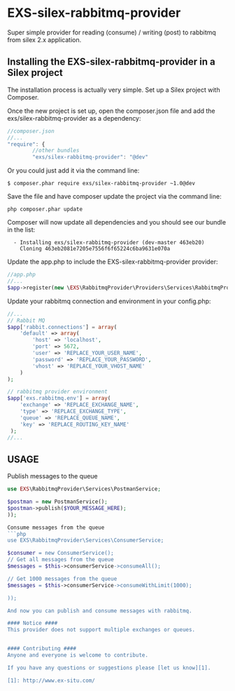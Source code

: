 EXS-silex-rabbitmq-provider
==========================

Super simple provider for reading (consume) / writing (post) to rabbitmq from silex 2.x application.


## Installing the EXS-silex-rabbitmq-provider in a Silex project
The installation process is actually very simple.  Set up a Silex project with Composer.

Once the new project is set up, open the composer.json file and add the exs/silex-rabbitmq-provider as a dependency:
``` js
//composer.json
//...
"require": {
        //other bundles
        "exs/silex-rabbitmq-provider": "@dev"
```
Or you could just add it via the command line:
```
$ composer.phar require exs/silex-rabbitmq-provider ~1.0@dev
```

Save the file and have composer update the project via the command line:
``` shell
php composer.phar update
```
Composer will now update all dependencies and you should see our bundle in the list:
``` shell
  - Installing exs/silex-rabbitmq-provider (dev-master 463eb20)
    Cloning 463eb2081e7205e7556f6f65224c6ba9631e070a
```

Update the app.php to include the EXS-silex-rabbitmq-provider provider:
``` php
//app.php
//...
$app->register(new \EXS\RabbitmqProvider\Providers\Services\RabbitmqProvider());
```
Update your rabbitmq connection and environment in your config.php:
```php
//...
// Rabbit MQ
$app['rabbit.connections'] = array(
    'default' => array(
        'host' => 'localhost',
        'port' => 5672,
        'user' => 'REPLACE_YOUR_USER_NAME',
        'password' => 'REPLACE_YOUR_PASSWORD',
        'vhost' => 'REPLACE_YOUR_VHOST_NAME'
    )
);

// rabbitmq provider environment
$app['exs.rabbitmq.env'] = array(        
    'exchange' => 'REPLACE_EXCHANGE_NAME',
    'type' => 'REPLACE_EXCHANGE_TYPE',
    'queue' => 'REPLACE_QUEUE_NAME',
    'key' => 'REPLACE_ROUTING_KEY_NAME' 
 );
//...
```



## USAGE


Publish messages to the queue
```php
use EXS\RabbitmqProvider\Services\PostmanService;

$postman = new PostmanService();
$postman->publish($YOUR_MESSAGE_HERE);
));

Consume messages from the queue
```php
use EXS\RabbitmqProvider\Services\ConsumerService;

$consumer = new ConsumerService();
// Get all messages from the queue
$messages = $this->consumerService->consumeAll();

// Get 1000 messages from the queue
$messages = $this->consumerService->consumeWithLimit(1000);

));

And now you can publish and consume messages with rabbitmq.

#### Notice ####
This provider does not support multiple exchanges or queues. 


#### Contributing ####
Anyone and everyone is welcome to contribute.

If you have any questions or suggestions please [let us know][1].

[1]: http://www.ex-situ.com/